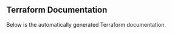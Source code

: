 <!-- BEGIN_TF_DOCS -->
## Terraform Documentation
Below is the automatically generated Terraform documentation.


<!-- END_TF_DOCS -->

